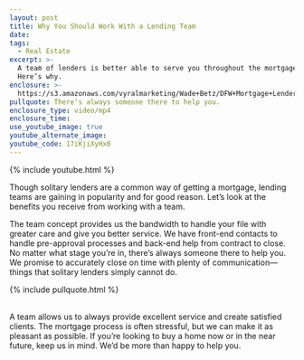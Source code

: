 ```yaml
---
layout: post
title: Why You Should Work With a Lending Team
date:
tags:
  - Real Estate
excerpt: >-
  A team of lenders is better able to serve you throughout the mortgage process.
  Here’s why.
enclosure: >-
  https://s3.amazonaws.com/vyralmarketing/Wade+Betz/DFW+Mortgage+Lender-+Why+You+Should+Work+With+a+Lending+Team.mp4
pullquote: There’s always someone there to help you.
enclosure_type: video/mp4
enclosure_time:
use_youtube_image: true
youtube_alternate_image:
youtube_code: 17iKjiXyHx0
---
```


{% include youtube.html %}

Though solitary lenders are a common way of getting a mortgage, lending teams are gaining in popularity and for good reason. Let’s look at the benefits you receive from working with a team.

The team concept provides us the bandwidth to handle your file with greater care and give you better service. We have front-end contacts to handle pre-approval processes and back-end help from contract to close. No matter what stage you’re in, there’s always someone there to help you. We promise to accurately close on time with plenty of communication—things that solitary lenders simply cannot do.

{% include pullquote.html %}

<br>A team allows us to always provide excellent service and create satisfied clients. The mortgage process is often stressful, but we can make it as pleasant as possible. If you’re looking to buy a home now or in the near future, keep us in mind. We’d be more than happy to help you.